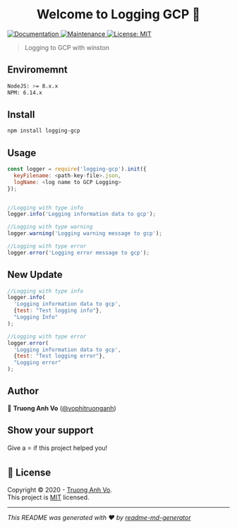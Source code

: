 <h1 align="center">Welcome to Logging GCP 👋</h1>
<p>
  <a href="https://github.com/vophitruonganh/logging-gcp#readme" target="_blank">
    <img alt="Documentation" src="https://img.shields.io/badge/documentation-yes-brightgreen.svg" />
  </a>
  <a href="https://github.com/vophitruonganh/logging-gcp/graphs/commit-activity" target="_blank">
    <img alt="Maintenance" src="https://img.shields.io/badge/Maintained%3F-yes-green.svg" />
  </a>
  <a href="https://github.com/vophitruonganh/logging-gcp/blob/master/LICENSE" target="_blank">
    <img alt="License: MIT" src="https://camo.githubusercontent.com/75ffcd07adcea9708fdbaf7ec105191431de498d/68747470733a2f2f696d672e736869656c64732e696f2f62616467652f6c6963656e73652d4d49542d79656c6c6f772e737667" />
  </a>
</p>

> Logging to GCP with winston

## Enviromemnt

``` sh
NodeJS: >= 8.x.x
NPM: 6.14.x
```

## Install

```sh
npm install logging-gcp
```

## Usage

```javascript
const logger = require('logging-gcp').init({
  keyFilename: <path-key-file>.json,
  logName: <log name to GCP Logging>
});


//Logging with type info
logger.info('Logging information data to gcp');

//Logging with type warning
logger.warning('Logging warning message to gcp');

//Logging with type error
logger.error('Logging error message to gcp');
 ```

 ## New Update

```javascript
//Logging with type info
logger.info(
  'Logging information data to gcp', 
  {test: "Test logging info"}, 
  "Logging Info"
);

//Logging with type error
logger.error(
  'Logging information data to gcp', 
  {test: "Test logging error"}, 
  "Logging error"
);
 ```

## Author

👤  **Truong Anh Vo** ([@vophitruonganh](https://github.com/vophitruonganh))

## Show your support

Give a ⭐️ if this project helped you!

## 📝 License 
Copyright © 2020 - [Truong Anh Vo](https://github.com/vophitruonganh).<br />
This project is [MIT](https://github.com/vophitruonganh/logging-gcp/blob/master/LICENSE) licensed.

***
_This README was generated with ❤️ by [readme-md-generator](https://github.com/kefranabg/readme-md-generator)_